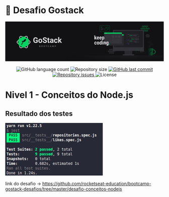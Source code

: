 <h1>
  🚀 Desafio Gostack
</h4>

<img alt="" title="BootCamp" src=".github/bootcamp.png" />

<p align="center">
  <img alt="GitHub language count" src="https://img.shields.io/github/languages/count/olimpiossdx/Nivel-1-desafio-backend">

  <img alt="Repository size" src="https://img.shields.io/github/repo-size/olimpiossdx/Nivel-1-desafio-backend">
  
  <a href="https://github.com/olimpiossdx/omniStack/commits/master">
    <img alt="GitHub last commit" src="https://img.shields.io/github/last-commit/olimpiossdx/Nivel-1-desafio-backend">
  </a>

  <a href="https://github.com/olimpiossdx/omniStack/10_semana/issues">
    <img alt="Repository issues" src="https://img.shields.io/github/issues/olimpiossdx/Nivel-1-desafio-backend">
  </a>

  <img alt="License" src="https://img.shields.io/badge/license-MIT-brightgreen">
</p>


# Nivel 1 - Conceitos do Node.js 

## Resultado dos testes
<img alt="" title="Conceitos do Node.js" src=".github/2020-11-01 12-12-36-test-Conceitos-do-Node.js.png" />

link do desafio -> https://github.com/rocketseat-education/bootcamp-gostack-desafios/tree/master/desafio-conceitos-nodejs

